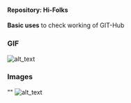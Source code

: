 ####    Repository:    Hi-Folks
__Basic uses__ to check working of GIT-Hub

### GIF
![alt_text]("https://www.google.com/imgres?imgurl=https%3A%2F%2Fc.tenor.com%2FKPBQP3CRmQIAAAAC%2Fwaterfall-nature.gif&imgrefurl=https%3A%2F%2Ftenor.com%2Fview%2Fwaterfall-nature-green-birds-gif-15513798&tbnid=JLFqTCLXLIVBrM&vet=12ahUKEwiflevaua3zAhWNnUsFHROWAiAQMygDegUIARCGAg..i&docid=NBVUBPVq6Jx85M&w=498&h=280&q=gif%20nature&ved=2ahUKEwiflevaua3zAhWNnUsFHROWAiAQMygDegUIARCGAg")
### Images
""
![alt_text]("https://images2.minutemediacdn.com/image/upload/c_crop,h_1080,w_1920,x_0,y_73/f_auto,q_auto,w_1100/v1607957918/shape/mentalfloss/72659-pixabay.jpg")
